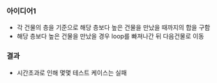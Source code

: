 ### 아이디어1
  - 각 건물의 층을 기준으로 해당 층보다 높은 건물을 만났을 때까지의 합을 구함
  - 해당 층보다 높은 건물을 만났을 경우 loop를 빠져나간 뒤 다음건물로 이동
 
### 결과
  - 시간초과로 인해 몇몇 테스트 케이스는 실패 
